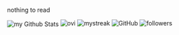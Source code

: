 nothing to read

<!---whathellis/whathellis is a ✨ special ✨ repository because its `README.md` (this file) appears on your GitHub profile.You can click the Preview link to take a look at your changes.--->

<img align="center" src="https://github-readme-stats.vercel.app/api?username=whathellis&include_all_commits=true&count_private=true&show_icons=true&line_height=20&title_color=2B5BBD&icon_color=1124BB&text_color=A1A1A1&bg_color=0,000000,130F40" alt="my Github Stats"/>

<img src="https://github-readme-stats.vercel.app/api/top-langs?username=whathellis&show_icons=true&locale=en&layout=compact&theme=chartreuse-dark" alt="ovi" />

<img src="https://github-readme-streak-stats.herokuapp.com/?user=whathellis&theme=tokyonight" alt="mystreak"/>

<img alt="GitHub" src="https://img.shields.io/badge/dynamic/json?logo=github&label=GitHub+Followers&labelColor=282c34&color=181717&query=%24.data.totalSubs&url=https%3A%2F%2Fapi.spencerwoo.com%2Fsubstats%2F%3Fsource%3Dgithub%26queryKey%3Dwhathellis&longCache=true"/>

<img alt="followers" title="Follow me on Github" src="https://img.shields.io/github/followers/whathellis?color=236ad3&style=for-the-badge&logo=github&label=Follow"/>
